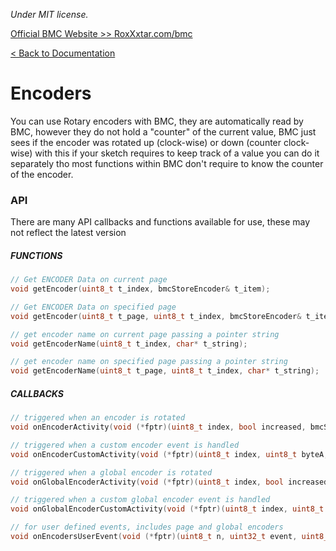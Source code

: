 *Under MIT license.*

[Official BMC Website >> RoxXxtar.com/bmc](https://www.roxxxtar.com/bmc)

[< Back to Documentation](README.md)

# Encoders
You can use Rotary encoders with BMC, they are automatically read by BMC, however they do not hold a "counter" of the current value, BMC just sees if the encoder was rotated up (clock-wise) or down (counter clock-wise) with this if your sketch requires to keep track of a value you can do it separately tho most functions within BMC don't require to know the counter of the encoder.

### API
There are many API callbacks and functions available for use, these may not reflect the latest version

##### FUNCTIONS
```c++
// Get ENCODER Data on current page
void getEncoder(uint8_t t_index, bmcStoreEncoder& t_item);

// Get ENCODER Data on specified page
void getEncoder(uint8_t t_page, uint8_t t_index, bmcStoreEncoder& t_item);

// get encoder name on current page passing a pointer string
void getEncoderName(uint8_t t_index, char* t_string);

// get encoder name on specified page passing a pointer string
void getEncoderName(uint8_t t_page, uint8_t t_index, char* t_string);
```

##### CALLBACKS
```c++
// triggered when an encoder is rotated
void onEncoderActivity(void (*fptr)(uint8_t index, bool increased, bmcStoreEncoder data));

// triggered when a custom encoder event is handled
void onEncoderCustomActivity(void (*fptr)(uint8_t index, uint8_t byteA, uint8_t byteB, uint8_t byteC, bool direction));

// triggered when a global encoder is rotated
void onGlobalEncoderActivity(void (*fptr)(uint8_t index, bool increased, bmcStoreEncoder data));

// triggered when a custom global encoder event is handled
void onGlobalEncoderCustomActivity(void (*fptr)(uint8_t index, uint8_t byteA, uint8_t byteB, uint8_t byteC, bool direction));

// for user defined events, includes page and global encoders
void onEncodersUserEvent(void (*fptr)(uint8_t n, uint32_t event, uint8_t ports, uint8_t mode));

```
